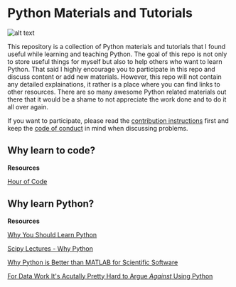 # Python Materials and Tutorials

![alt text](https://www.python.org/static/community_logos/python-logo-master-v3-TM.png "Python Logo")

This repository is a collection of Python materials and tutorials that I found useful while learning and teaching Python. The goal of this repo is not only to store useful things for myself but also to help others who want to learn Python. That said I highly encourage you to participate in this repo and discuss content or add new materials. However, this repo will not contain any detailed explainations, it rather is a place where you can find links to other resources. There are so many awesome Python related materials out there that it would be a shame to not appreciate the work done and to do it all over again.

If you want to participate, please read the [contribution instructions](https://github.com/schmelling/python_materials/blob/master/CONTRIBUTING.md) first and keep the [code of conduct](https://github.com/schmelling/python_materials/blob/master/CODE_OF_CONDUCT.md) in mind when discussing problems.

## Why learn to code?

__Resources__

[Hour of Code](https://hourofcode.com/us/en)

## Why learn Python?

__Resources__

[Why You Should Learn Python](https://iluxonchik.github.io/why-you-should-learn-python/)

[Scipy Lectures - Why Python](http://www.scipy-lectures.org/intro/intro.html)

[Why Python is Better than MATLAB for Scientific Software](https://metarabbit.wordpress.com/2013/10/18/why-python-is-better-than-matlab-for-scientific-software/)

[For Data Work It's Acutally Pretty Hard to Argue *Against* Using Python](https://breakthroughanalysis.com/2016/06/23/for-data-work-its-actually-pretty-hard-to-argue-against-using-python/)
